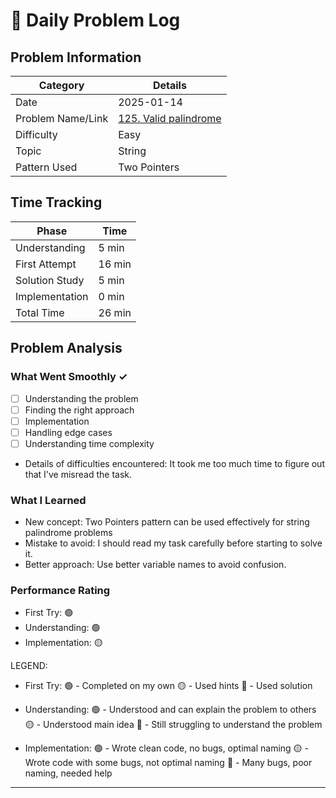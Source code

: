 # 📝 Daily Problem Log

## Problem Information
| Category          | Details                                                                              |
|-------------------|--------------------------------------------------------------------------------------|
| Date              | 2025-01-14                                                                           |
| Problem Name/Link | [125. Valid palindrome](https://leetcode.com/problems/valid-palindrome/description/) |
| Difficulty        | Easy                                                                                 |
| Topic             | String                                                                               |
| Pattern Used      | Two Pointers                                                                         |

## Time Tracking
| Phase          | Time   |
|----------------|--------|
| Understanding  | 5 min  |
| First Attempt  | 16 min |
| Solution Study | 5 min  |
| Implementation | 0 min  |
| Total Time     | 26 min |

## Problem Analysis
### What Went Smoothly ✓
- [ ] Understanding the problem
- [ ] Finding the right approach
- [ ] Implementation
- [ ] Handling edge cases
- [ ] Understanding time complexity
- Details of difficulties encountered: It took me too much time to figure out that I've misread the task.

### What I Learned
- New concept: Two Pointers pattern can be used effectively for string palindrome problems
- Mistake to avoid: I should read my task carefully before starting to solve it.
- Better approach: Use better variable names to avoid confusion.

### Performance Rating
- First Try: 🟢
- Understanding: 🟢
- Implementation: 🟡

LEGEND:
- First Try:
  🟢 - Completed on my own
  🟡 - Used hints
  🔴 - Used solution

- Understanding:
  🟢 - Understood and can explain the problem to others
  🟡 - Understood main idea
  🔴 - Still struggling to understand the problem

- Implementation:
  🟢 - Wrote clean code, no bugs, optimal naming
  🟡 - Wrote code with some bugs, not optimal naming
  🔴 - Many bugs, poor naming, needed help
---